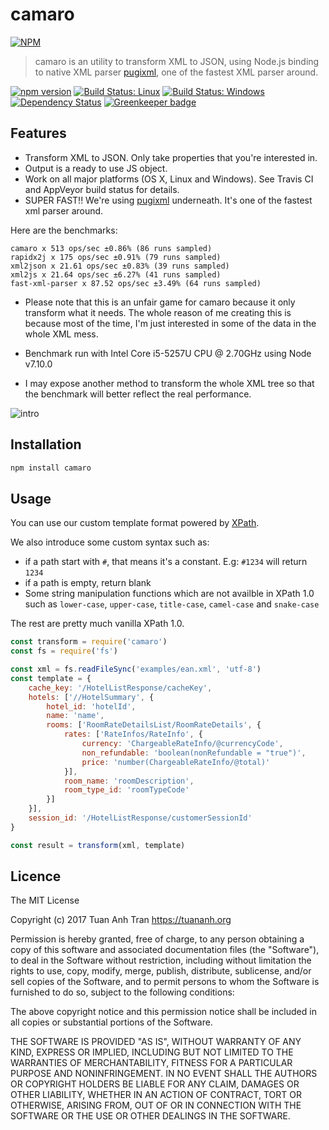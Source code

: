 # camaro

[![NPM](https://nodei.co/npm/camaro.png?downloads=true)](https://npmjs.org/package/camaro)

> camaro is an utility to transform XML to JSON, using Node.js binding to native XML parser [pugixml](http://pugixml.org/), one of the fastest XML parser around.

[![npm version](https://badge.fury.io/js/camaro.svg)](https://badge.fury.io/js/camaro)
[![Build Status: Linux](https://travis-ci.org/tuananh/camaro.svg?branch=master)](https://travis-ci.org/tuananh/camaro)
[![Build Status: Windows](https://ci.appveyor.com/api/projects/status/2jqxopf614tvwl7o/branch/master?svg=true)](https://ci.appveyor.com/project/tuananh/camaro)
[![Dependency Status](https://dependencyci.com/github/tuananh/camaro/badge)](https://dependencyci.com/github/tuananh/camaro)
[![Greenkeeper badge](https://badges.greenkeeper.io/tuananh/camaro.svg)](https://greenkeeper.io/)

## Features

* Transform XML to JSON. Only take properties that you're interested in.
* Output is a ready to use JS object.
* Work on all major platforms (OS X, Linux and Windows). See Travis CI and AppVeyor build status for details.
* SUPER FAST!! We're using [pugixml](http://pugixml.org/) underneath. It's one of the fastest xml parser around.

Here are the benchmarks:

```
camaro x 513 ops/sec ±0.86% (86 runs sampled)
rapidx2j x 175 ops/sec ±0.91% (79 runs sampled)
xml2json x 21.61 ops/sec ±0.83% (39 runs sampled)
xml2js x 21.64 ops/sec ±6.27% (41 runs sampled)
fast-xml-parser x 87.52 ops/sec ±3.49% (64 runs sampled)
```

* Please note that this is an unfair game for camaro because it only transform what it needs.
The whole reason of me creating this is because most of the time, I'm just interested in some of the data in the whole XML mess.

* Benchmark run with Intel Core i5-5257U CPU @ 2.70GHz using Node v7.10.0

* I may expose another method to transform the whole XML tree so that the benchmark will better reflect the real performance.

![intro](intro.png)

## Installation

```sh
npm install camaro
```

## Usage

You can use our custom template format powered by [XPath](https://developer.mozilla.org/en-US/docs/Web/XPath).

We also introduce some custom syntax such as:

* if a path start with `#`, that means it's a constant. E.g: `#1234` will return `1234`
* if a path is empty, return blank
* Some string manipulation functions which are not availble in XPath 1.0 such as `lower-case`, `upper-case`, `title-case`, `camel-case` and `snake-case`

The rest are pretty much vanilla XPath 1.0.


```js
const transform = require('camaro')
const fs = require('fs')

const xml = fs.readFileSync('examples/ean.xml', 'utf-8')
const template = {
    cache_key: '/HotelListResponse/cacheKey',
    hotels: ['//HotelSummary', {
        hotel_id: 'hotelId',
        name: 'name',
        rooms: ['RoomRateDetailsList/RoomRateDetails', {
            rates: ['RateInfos/RateInfo', {
                currency: 'ChargeableRateInfo/@currencyCode',
                non_refundable: 'boolean(nonRefundable = "true")',
                price: 'number(ChargeableRateInfo/@total)'
            }],
            room_name: 'roomDescription',
            room_type_id: 'roomTypeCode'
        }]
    }],
    session_id: '/HotelListResponse/customerSessionId'
}

const result = transform(xml, template)
```

## Licence

The MIT License

Copyright (c) 2017 Tuan Anh Tran https://tuananh.org

Permission is hereby granted, free of charge, to any person obtaining a copy
of this software and associated documentation files (the "Software"), to deal
in the Software without restriction, including without limitation the rights
to use, copy, modify, merge, publish, distribute, sublicense, and/or sell
copies of the Software, and to permit persons to whom the Software is
furnished to do so, subject to the following conditions:

The above copyright notice and this permission notice shall be included in
all copies or substantial portions of the Software.

THE SOFTWARE IS PROVIDED "AS IS", WITHOUT WARRANTY OF ANY KIND, EXPRESS OR
IMPLIED, INCLUDING BUT NOT LIMITED TO THE WARRANTIES OF MERCHANTABILITY,
FITNESS FOR A PARTICULAR PURPOSE AND NONINFRINGEMENT. IN NO EVENT SHALL THE
AUTHORS OR COPYRIGHT HOLDERS BE LIABLE FOR ANY CLAIM, DAMAGES OR OTHER
LIABILITY, WHETHER IN AN ACTION OF CONTRACT, TORT OR OTHERWISE, ARISING FROM,
OUT OF OR IN CONNECTION WITH THE SOFTWARE OR THE USE OR OTHER DEALINGS IN
THE SOFTWARE.
